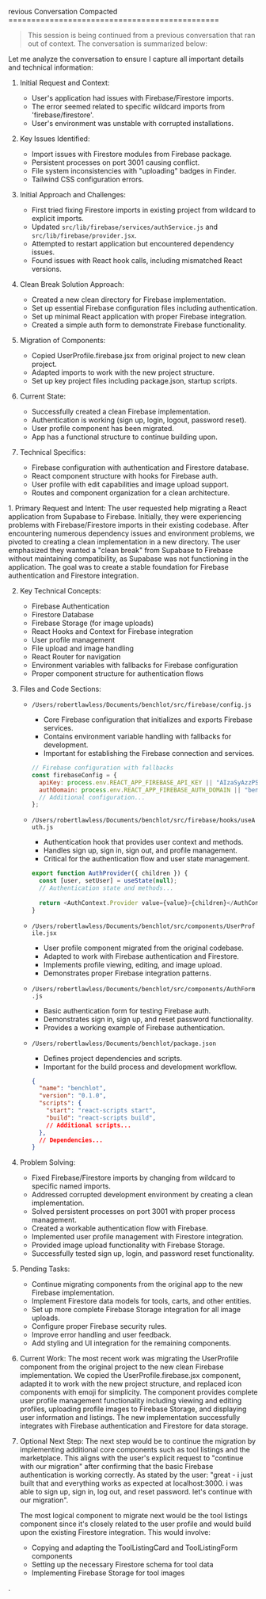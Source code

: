 revious Conversation Compacted ==============================================

> This session is being continued from a previous conversation that ran out of context. The conversation is summarized below:
  <analysis>
  Let me analyze the conversation to ensure I capture all important details and technical information:

  1. Initial Request and Context:
     - User's application had issues with Firebase/Firestore imports.
     - The error seemed related to specific wildcard imports from 'firebase/firestore'.
     - User's environment was unstable with corrupted installations.

  2. Key Issues Identified:
     - Import issues with Firestore modules from Firebase package.
     - Persistent processes on port 3001 causing conflict.
     - File system inconsistencies with "uploading" badges in Finder.
     - Tailwind CSS configuration errors.

  3. Initial Approach and Challenges:
     - First tried fixing Firestore imports in existing project from wildcard to explicit imports.
     - Updated `src/lib/firebase/services/authService.js` and `src/lib/firebase/provider.jsx`.
     - Attempted to restart application but encountered dependency issues.
     - Found issues with React hook calls, including mismatched React versions.

  4. Clean Break Solution Approach:
     - Created a new clean directory for Firebase implementation.
     - Set up essential Firebase configuration files including authentication.
     - Set up minimal React application with proper Firebase integration.
     - Created a simple auth form to demonstrate Firebase functionality.

  5. Migration of Components:
     - Copied UserProfile.firebase.jsx from original project to new clean project.
     - Adapted imports to work with the new project structure.
     - Set up key project files including package.json, startup scripts.

  6. Current State:
     - Successfully created a clean Firebase implementation.
     - Authentication is working (sign up, login, logout, password reset).
     - User profile component has been migrated.
     - App has a functional structure to continue building upon.

  7. Technical Specifics:
     - Firebase configuration with authentication and Firestore database.
     - React component structure with hooks for Firebase auth.
     - User profile with edit capabilities and image upload support.
     - Routes and component organization for a clean architecture.
  </analysis>

  <summary>
  1. Primary Request and Intent:
     The user requested help migrating a React application from Supabase to Firebase. Initially, they were experiencing 
  problems with Firebase/Firestore imports in their existing codebase. After encountering numerous dependency issues and 
  environment problems, we pivoted to creating a clean implementation in a new directory. The user emphasized they wanted a 
  "clean break" from Supabase to Firebase without maintaining compatibility, as Supabase was not functioning in the 
  application. The goal was to create a stable foundation for Firebase authentication and Firestore integration.

  2. Key Technical Concepts:
     - Firebase Authentication
     - Firestore Database
     - Firebase Storage (for image uploads)
     - React Hooks and Context for Firebase integration
     - User profile management
     - File upload and image handling
     - React Router for navigation
     - Environment variables with fallbacks for Firebase configuration
     - Proper component structure for authentication flows

  3. Files and Code Sections:
     - `/Users/robertlawless/Documents/benchlot/src/firebase/config.js`
       - Core Firebase configuration that initializes and exports Firebase services.
       - Contains environment variable handling with fallbacks for development.
       - Important for establishing the Firebase connection and services.
       ```javascript
       // Firebase configuration with fallbacks
       const firebaseConfig = {
         apiKey: process.env.REACT_APP_FIREBASE_API_KEY || "AIzaSyAzzPSBiOb-vPqNtaEYQfq2FgTHI1uydJ4",
         authDomain: process.env.REACT_APP_FIREBASE_AUTH_DOMAIN || "benchlot-6d64e.firebaseapp.com",
         // Additional configuration...
       };
       ```

     - `/Users/robertlawless/Documents/benchlot/src/firebase/hooks/useAuth.js`
       - Authentication hook that provides user context and methods.
       - Handles sign up, sign in, sign out, and profile management.
       - Critical for the authentication flow and user state management.
       ```javascript
       export function AuthProvider({ children }) {
         const [user, setUser] = useState(null);
         // Authentication state and methods...
         
         return <AuthContext.Provider value={value}>{children}</AuthContext.Provider>;
       }
       ```

     - `/Users/robertlawless/Documents/benchlot/src/components/UserProfile.jsx`
       - User profile component migrated from the original codebase.
       - Adapted to work with Firebase authentication and Firestore.
       - Implements profile viewing, editing, and image upload.
       - Demonstrates proper Firebase integration patterns.

     - `/Users/robertlawless/Documents/benchlot/src/components/AuthForm.js`
       - Basic authentication form for testing Firebase auth.
       - Demonstrates sign in, sign up, and reset password functionality.
       - Provides a working example of Firebase authentication.

     - `/Users/robertlawless/Documents/benchlot/package.json`
       - Defines project dependencies and scripts.
       - Important for the build process and development workflow.
       ```json
       {
         "name": "benchlot",
         "version": "0.1.0",
         "scripts": {
           "start": "react-scripts start",
           "build": "react-scripts build",
           // Additional scripts...
         },
         // Dependencies...
       }
       ```

  4. Problem Solving:
     - Fixed Firebase/Firestore imports by changing from wildcard to specific named imports.
     - Addressed corrupted development environment by creating a clean implementation.
     - Solved persistent processes on port 3001 with proper process management.
     - Created a workable authentication flow with Firebase.
     - Implemented user profile management with Firestore integration.
     - Provided image upload functionality with Firebase Storage.
     - Successfully tested sign up, login, and password reset functionality.

  5. Pending Tasks:
     - Continue migrating components from the original app to the new Firebase implementation.
     - Implement Firestore data models for tools, carts, and other entities.
     - Set up more complete Firebase Storage integration for all image uploads.
     - Configure proper Firebase security rules.
     - Improve error handling and user feedback.
     - Add styling and UI integration for the remaining components.

  6. Current Work:
     The most recent work was migrating the UserProfile component from the original project to the new clean Firebase 
  implementation. We copied the UserProfile.firebase.jsx component, adapted it to work with the new project structure, and 
  replaced icon components with emoji for simplicity. The component provides complete user profile management functionality 
  including viewing and editing profiles, uploading profile images to Firebase Storage, and displaying user information and 
  listings. The new implementation successfully integrates with Firebase authentication and Firestore for data storage.

  7. Optional Next Step:
     The next step would be to continue the migration by implementing additional core components such as tool listings and 
  the marketplace. This aligns with the user's explicit request to "continue with our migration" after confirming that the 
  basic Firebase authentication is working correctly. As stated by the user: "great - i just built that and everything works 
  as expected at localhost:3000. i was able to sign up, sign in, log out, and reset password. let's continue with our 
  migration".

     The most logical component to migrate next would be the tool listings component since it's closely related to the user 
  profile and would build upon the existing Firestore integration. This would involve:
     - Copying and adapting the ToolListingCard and ToolListingForm components
     - Setting up the necessary Firestore schema for tool data
     - Implementing Firebase Storage for tool images
  </summary>.